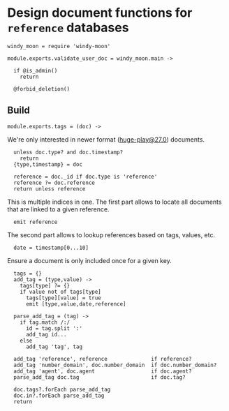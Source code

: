 Design document functions for `reference` databases
===============================================

    windy_moon = require 'windy-moon'

    module.exports.validate_user_doc = windy_moon.main ->

      if @is_admin()
        return

      @forbid_deletion()

Build
-----

    module.exports.tags = (doc) ->

We're only interested in newer format (huge-play@27.0) documents.

      unless doc.type? and doc.timestamp?
        return
      {type,timestamp} = doc

      reference = doc._id if doc.type is 'reference'
      reference ?= doc.reference
      return unless reference

This is multiple indices in one.
The first part allows to locate all documents that are linked to a given reference.

      emit reference

The second part allows to lookup references based on tags, values, etc.

      date = timestamp[0...10]

Ensure a document is only included once for a given key.

      tags = {}
      add_tag = (type,value) ->
        tags[type] ?= {}
        if value not of tags[type]
          tags[type][value] = true
          emit [type,value,date,reference]

      parse_add_tag = (tag) ->
        if tag.match /:/
          id = tag.split ':'
          add_tag id...
        else
          add_tag 'tag', tag

      add_tag 'reference', reference              if reference?
      add_tag 'number_domain', doc.number_domain  if doc.number_domain?
      add_tag 'agent', doc.agent                  if doc.agent?
      parse_add_tag doc.tag                       if doc.tag?

      doc.tags?.forEach parse_add_tag
      doc.in?.forEach parse_add_tag
      return

